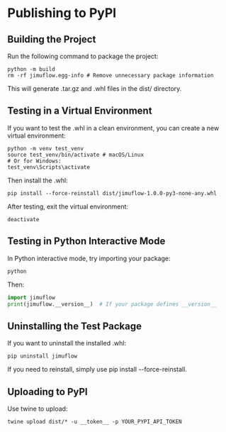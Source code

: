 # Publishing to PyPI

## Building the Project

Run the following command to package the project:
```shell
python -m build
rm -rf jimuflow.egg-info # Remove unnecessary package information
```
This will generate .tar.gz and .whl files in the dist/ directory.

## Testing in a Virtual Environment

If you want to test the .whl in a clean environment, you can create a new virtual environment:
```shell
python -m venv test_venv
source test_venv/bin/activate # macOS/Linux
# Or for Windows:
test_venv\Scripts\activate
```

Then install the .whl:
```shell
pip install --force-reinstall dist/jimuflow-1.0.0-py3-none-any.whl
```

After testing, exit the virtual environment:
```shell
deactivate
```

## Testing in Python Interactive Mode

In Python interactive mode, try importing your package:
```shell
python
```

Then:
```python
import jimuflow
print(jimuflow.__version__)  # If your package defines __version__
```

## Uninstalling the Test Package

If you want to uninstall the installed .whl:
```shell
pip uninstall jimuflow
```
If you need to reinstall, simply use pip install --force-reinstall.

## Uploading to PyPI

Use twine to upload:
```shell
twine upload dist/* -u __token__ -p YOUR_PYPI_API_TOKEN
```